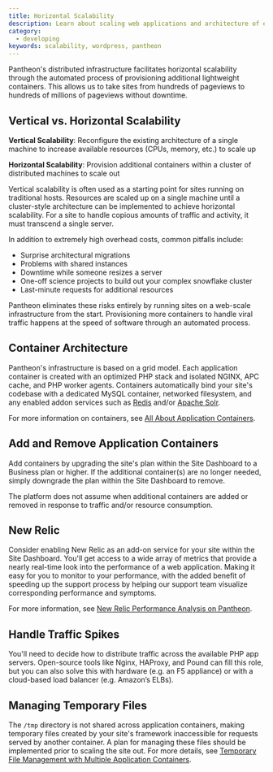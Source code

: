 ```yaml
---
title: Horizontal Scalability
description: Learn about scaling web applications and architecture of every Pantheon environment.
category:
  - developing
keywords: scalability, wordpress, pantheon
---
```

Pantheon's distributed infrastructure facilitates horizontal scalability through the automated process of provisioning additional lightweight containers. This allows us to take sites from hundreds of pageviews to hundreds of millions of pageviews without downtime.

## Vertical vs. Horizontal Scalability

**Vertical Scalability**: Reconfigure the existing architecture of a single machine to increase available resources (CPUs, memory, etc.) to scale up

**Horizontal Scalability**: Provision additional containers within a cluster of distributed machines to scale out

Vertical scalability is often used as a starting point for sites running on traditional hosts. Resources are scaled up on a single machine until a cluster-style architecture can be implemented to achieve horizontal scalability. For a site to handle copious amounts of traffic and activity, it must transcend a single server.

In addition to extremely high overhead costs, common pitfalls include:

- Surprise architectural migrations
- Problems with shared instances
- Downtime while someone resizes a server
- One-off science projects to build out your complex snowflake cluster
- Last-minute requests for additional resources


Pantheon eliminates these risks entirely by running sites on a web-scale infrastructure from the start. Provisioning more containers to handle viral traffic happens at the speed of software through an automated process.


## Container Architecture

Pantheon's infrastructure is based on a grid model. Each application container is created with an optimized PHP stack and isolated NGINX, APC cache, and PHP worker agents. Containers automatically bind your site's codebase with a dedicated MySQL container, networked filesystem, and any enabled addon services such as [Redis](/docs/articles/sites/redis-as-a-caching-backend) and/or [Apache Solr](/docs/articles/sites/apache-solr).

For more information on containers, see [All About Application Containers](/docs/articles/sites/all-about-application-containers/).

## Add and Remove Application Containers
Add containers by upgrading the site's plan within the Site Dashboard to a Business plan or higher. If the additional container(s) are no longer needed, simply downgrade the plan within the Site Dashboard to remove.

The platform does not assume when additional containers are added or removed in response to traffic and/or resource consumption.

## New Relic
Consider enabling New Relic as an add-on service for your site within the Site Dashboard. You'll get access to a wide array of metrics that provide a nearly real-time look into the performance of a web application. Making it easy for you to monitor to your performance, with the added benefit of speeding up the support process by helping our support team visualize corresponding performance and symptoms.

For more information, see [New Relic Performance Analysis on Pantheon](/docs/articles/sites/newrelic/new-relic-performance-analysis/).

## Handle Traffic Spikes
You'll need to decide how to distribute traffic across the available PHP app servers. Open-source tools like Nginx, HAProxy, and Pound can fill this role, but you can also solve this with hardware (e.g. an F5 appliance) or with a cloud-based load balancer (e.g. Amazon’s ELBs).

## Managing Temporary Files
The `/tmp` directory is not shared across application containers, making temporary files created by your site's framework inaccessible for requests served by another container. A plan for managing these files should be implemented prior to scaling the site out. For more details, see [Temporary File Management with Multiple Application Containers](/docs/articles/sites/files/temp-files).
